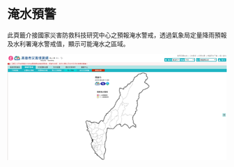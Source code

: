 # 淹水預警

此頁籤介接國家災害防救科技研究中心之預報淹水警戒，透過氣象局定量降雨預報及水利署淹水警戒值，顯示可能淹水之區域。

![1568259802343](../assets/1568259802343.png)